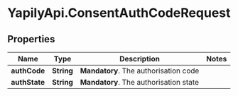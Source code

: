 # YapilyApi.ConsentAuthCodeRequest

## Properties

Name | Type | Description | Notes
------------ | ------------- | ------------- | -------------
**authCode** | **String** | __Mandatory__. The authorisation code | 
**authState** | **String** | __Mandatory__. The authorisation state | 


